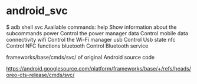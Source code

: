 # android_svc


$ adb shell svc
Available commands:
    help         Show information about the subcommands
    power        Control the power manager
    data         Control mobile data connectivity
    wifi         Control the Wi-Fi manager
    usb          Control Usb state
    nfc          Control NFC functions
    bluetooth    Control Bluetooth service


frameworks/base/cmds/svc/ of original Android source code

https://android.googlesource.com/platform/frameworks/base/+/refs/heads/oreo-cts-release/cmds/svc/

